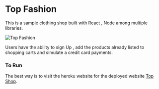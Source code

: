 # Top Fashion
This is a sample clothing shop built  with  React , Node  among multiple libraries. 

![Top Fashion](https://user-images.githubusercontent.com/33573587/75645814-c65cd100-5c1d-11ea-8972-6f2f65be8ec4.png)

Users have the ability to sign Up , add the products already listed to shopping carts and simulate a credit card payments.


### To Run
The best way is to visit the heroku website for the deployed website  [Top Shop](https://top-fashion.herokuapp.com/).
